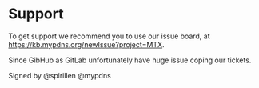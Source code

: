 # Support

To get support we recommend you to use our issue board,
at https://kb.mypdns.org/newIssue?project=MTX.

Since GibHub as GitLab unfortunately have huge issue
coping our tickets.

Signed by
@spirillen @mypdns
